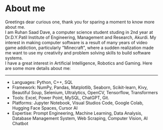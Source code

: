 # About me
Greetings dear curious one, thank you for sparing a moment to know more about me.
<br>I am Ruhan Saad Dave, a computer science student studing in 2nd year at Dr.D.Y.Patil Institute of Engineering, Management and Research, Akurdi. My interest in making computer software is a result of many years of video game addiction, particularly "Minecraft", where a sudden realization made me want to use my creativity and problem solving skills to build software systems. 
<br> I have a great interest in Artificial Intelligence, Robotics and Gaming. Here are some more details about me:

---

- Languages:    Python, C++, SQL
- Framework:   NumPy, Pandas, Matplotlib, Seaborn, Scikit-learn, Kivy, Beautiful Soup, Selenium, Ultralytics, OpenCV, Tensorflow, Transformers
- Tools:               Excel, Power Point, MySQL, ChatGPT, Git.
- Platforms:      Jupyter Notebook, Visual Studios Code, Google Colab, Hugging Face Spaces, Cursor AI
- Expertise:       Prompt Engineering, Machine Learning, Data Analysis, Database Management System, Web Scraping, Computer Vision, AI Chatbot

<!--
**Ruhan-Saad-Dave/Ruhan-Saad-Dave** is a ✨ _special_ ✨ repository because its `README.md` (this file) appears on your GitHub profile.

Here are some ideas to get you started:

- 🔭 I’m currently working on ...
- 🌱 I’m currently learning ...
- 👯 I’m looking to collaborate on ...
- 🤔 I’m looking for help with ...
- 💬 Ask me about ...
- 📫 How to reach me: ...
- 😄 Pronouns: ...
- ⚡ Fun fact: ...
-->
